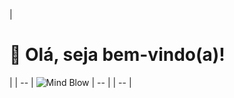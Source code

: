 | <H1>🤖 Olá, seja bem-vindo(a)!</H1>  | 
|   --     |   ![Mind Blow](https://media.tenor.com/images/1c44ea89efe8f2bfe44e6a0d3bf8051f/tenor.gif)
| -- |
|  --    | 
